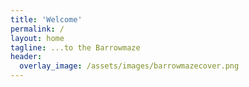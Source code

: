 ```yaml
---
title: 'Welcome'
permalink: /
layout: home
tagline: ...to the Barrowmaze
header:
  overlay_image: /assets/images/barrowmazecover.png
---
```

